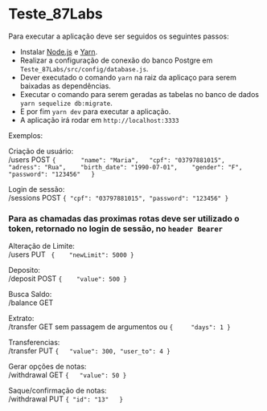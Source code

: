 # Teste_87Labs

Para executar a aplicação deve ser seguidos os seguintes passos:

 - Instalar [Node.js](https://nodejs.org/en/) e [Yarn](https://yarnpkg.com/lang/en/).
 - Realizar a configuração de conexão do banco Postgre em `Teste_87Labs/src/config/database.js`.
 - Dever executado o comando `yarn` na raiz da aplicaço para serem baixadas as dependências.     
 - Executar o comando para serem geradas as tabelas no banco de dados `yarn sequelize db:migrate`.    
 - E por fim `yarn dev` para executar a aplicação.
 - A aplicação irá rodar em `http://localhost:3333`
    
    
 Exemplos:
   
   
 Criação de usuário:    
 /users
 POST
 `
 {      
	"name": "Maria",  
	"cpf": "03797881015",   
	"adress": "Rua",   
	"birth_date": "1990-07-01",   
	"gender": "F",  
	"password": "123456"  
}
`      

Login de sessão:    
/sessions
POST
`
{
	"cpf": "03797881015",
	"password": "123456"
}
`    

### Para as chamadas das proximas rotas deve ser utilizado o token, retornado no login de sessão, no `header Bearer`   

Alteração de Limite:   
/users
PUT
`
{	
	"newLimit": 5000
}`

Deposito:  
/deposit
POST
`
{	
	"value": 500
}
`      

Busca Saldo:   
/balance GET

Extrato:    
/transfer GET
sem passagem de argumentos ou `{	
	"days": 1
}`   

Transferencias:   
/transfer PUT
`{	
	"value": 300,
	"user_to": 4
}`

Gerar opções de notas:    
/withdrawal GET
`{	
	"value": 50
}`   

Saque/confirmação de notas:   
/withdrawal PUT 
`{
	"id": "13"	
}`
